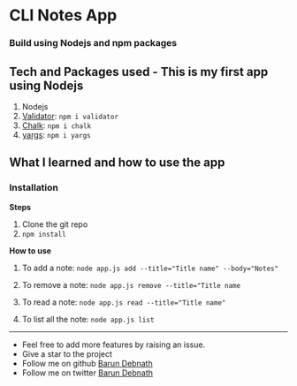 # CLI Notes App

### Build using Nodejs and npm packages

## Tech and Packages used - This is my first app using Nodejs

1. Nodejs
2. [Validator](https://www.npmjs.com/package/validator): `npm i validator`
3. [Chalk](https://www.npmjs.com/package/chalk): `npm i chalk`
4. [yargs](https://www.npmjs.com/package/yargs): `npm i yargs`

## What I learned and how to use the app

### Installation

<b>Steps</b>

1. Clone the git repo
2. `npm install`

<b>How to use</b>

1. To add a note:
   `node app.js add --title="Title name" --body="Notes"`

2. To remove a note:
   `node app.js remove --title="Title name`

3. To read a note:
   `node app.js read --title="Title name"`

4. To list all the note:
   `node app.js list`

---

- Feel free to add more features by raising an issue.
- Give a star to the project
- Follow me on github [Barun Debnath](https://github.com/d-cryptic)
- Follow me on twitter [Barun Debnath](https://twitter.com/dcryptic_)
